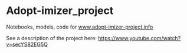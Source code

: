 # Adopt-imizer_project
Notebooks, models, code for www.adopt-imizer-project.info

See a description of the project here: https://www.youtube.com/watch?v=secYS82EG5Q

